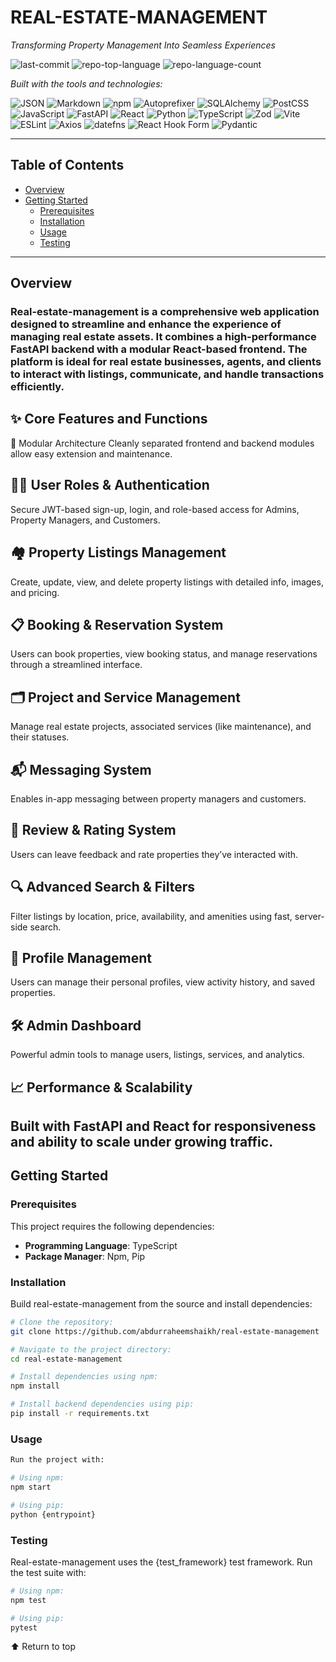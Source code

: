 # REAL-ESTATE-MANAGEMENT

_Transforming Property Management Into Seamless Experiences_

![last-commit](https://img.shields.io/github/last-commit/abdurraheemshaikh/real-estate-management?style=flat&logo=git&logoColor=white&color=0080ff)
![repo-top-language](https://img.shields.io/github/languages/top/abdurraheemshaikh/real-estate-management?style=flat&color=0080ff)
![repo-language-count](https://img.shields.io/github/languages/count/abdurraheemshaikh/real-estate-management?style=flat&color=0080ff)

_Built with the tools and technologies:_

![JSON](https://img.shields.io/badge/JSON-000000.svg?style=flat&logo=JSON&logoColor=white)
![Markdown](https://img.shields.io/badge/Markdown-000000.svg?style=flat&logo=Markdown&logoColor=white)
![npm](https://img.shields.io/badge/npm-CB3837.svg?style=flat&logo=npm&logoColor=white)
![Autoprefixer](https://img.shields.io/badge/Autoprefixer-DD3735.svg?style=flat&logo=Autoprefixer&logoColor=white)
![SQLAlchemy](https://img.shields.io/badge/SQLAlchemy-D71F00.svg?style=flat&logo=SQLAlchemy&logoColor=white)
![PostCSS](https://img.shields.io/badge/PostCSS-DD3A0A.svg?style=flat&logo=PostCSS&logoColor=white)
![JavaScript](https://img.shields.io/badge/JavaScript-F7DF1E.svg?style=flat&logo=JavaScript&logoColor=black)
![FastAPI](https://img.shields.io/badge/FastAPI-009688.svg?style=flat&logo=FastAPI&logoColor=white)
![React](https://img.shields.io/badge/React-61DAFB.svg?style=flat&logo=React&logoColor=black)
![Python](https://img.shields.io/badge/Python-3776AB.svg?style=flat&logo=Python&logoColor=white)
![TypeScript](https://img.shields.io/badge/TypeScript-3178C6.svg?style=flat&logo=TypeScript&logoColor=white)
![Zod](https://img.shields.io/badge/Zod-3E67B1.svg?style=flat&logo=Zod&logoColor=white)
![Vite](https://img.shields.io/badge/Vite-646CFF.svg?style=flat&logo=Vite&logoColor=white)
![ESLint](https://img.shields.io/badge/ESLint-4B32C3.svg?style=flat&logo=ESLint&logoColor=white)
![Axios](https://img.shields.io/badge/Axios-5A29E4.svg?style=flat&logo=Axios&logoColor=white)
![datefns](https://img.shields.io/badge/datefns-770C56.svg?style=flat&logo=date-fns&logoColor=white)
![React Hook Form](https://img.shields.io/badge/React%20Hook%20Form-EC5990.svg?style=flat&logo=React-Hook-Form&logoColor=white)
![Pydantic](https://img.shields.io/badge/Pydantic-E92063.svg?style=flat&logo=Pydantic&logoColor=white)

---

## Table of Contents

- [Overview](#overview)
- [Getting Started](#getting-started)
  - [Prerequisites](#prerequisites)
  - [Installation](#installation)
  - [Usage](#usage)
  - [Testing](#testing)

---

## Overview

### Real-estate-management is a comprehensive web application designed to streamline and enhance the experience of managing real estate assets. It combines a high-performance FastAPI backend with a modular React-based frontend. The platform is ideal for real estate businesses, agents, and clients to interact with listings, communicate, and handle transactions efficiently.

## ✨ Core Features and Functions
🧩 Modular Architecture
Cleanly separated frontend and backend modules allow easy extension and maintenance.

## 🧑‍💼 User Roles & Authentication
Secure JWT-based sign-up, login, and role-based access for Admins, Property Managers, and Customers.

## 🏘️ Property Listings Management
Create, update, view, and delete property listings with detailed info, images, and pricing.

## 📋 Booking & Reservation System
Users can book properties, view booking status, and manage reservations through a streamlined interface.

## 🗂️ Project and Service Management
Manage real estate projects, associated services (like maintenance), and their statuses.

## 📬 Messaging System
Enables in-app messaging between property managers and customers.

## 📝 Review & Rating System
Users can leave feedback and rate properties they’ve interacted with.

## 🔍 Advanced Search & Filters
Filter listings by location, price, availability, and amenities using fast, server-side search.

## 🧾 Profile Management
Users can manage their personal profiles, view activity history, and saved properties.

## 🛠️ Admin Dashboard
Powerful admin tools to manage users, listings, services, and analytics.

## 📈 Performance & Scalability
Built with FastAPI and React for responsiveness and ability to scale under growing traffic.
---

## Getting Started

### Prerequisites

This project requires the following dependencies:
- **Programming Language**: TypeScript
- **Package Manager**: Npm, Pip

### Installation

Build real-estate-management from the source and install dependencies:

```bash
# Clone the repository:
git clone https://github.com/abdurraheemshaikh/real-estate-management

# Navigate to the project directory:
cd real-estate-management

# Install dependencies using npm:
npm install

# Install backend dependencies using pip:
pip install -r requirements.txt
```

### Usage
```bash
Run the project with:

# Using npm:
npm start

# Using pip:
python {entrypoint}
```

### Testing
Real-estate-management uses the {test_framework} test framework. Run the test suite with:
```bash
# Using npm:
npm test

# Using pip:
pytest
```
⬆ Return to top
